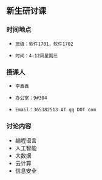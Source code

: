 
## 新生研讨课

### 时间地点
*     班级：软件1701，软件1702
*     时间：4-12周星期三

### 授课人
*     李鑫鑫
*     办公室：9#304
*     Email：365382513 AT qq DOT com

### 讨论内容
* 编程语言
* 人工智能
* 大数据
* 云计算
* 信息安全



